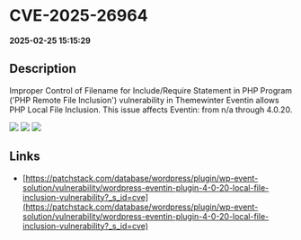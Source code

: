 # CVE-2025-26964

**2025-02-25 15:15:29**

## Description
Improper Control of Filename for Include/Require Statement in PHP Program ('PHP Remote File Inclusion') vulnerability in Themewinter Eventin allows PHP Local File Inclusion. This issue affects Eventin: from n/a through 4.0.20.

![](https://img.shields.io/static/v1?label=Score&message=7.5&color=red)
![](https://img.shields.io/static/v1?label=Severity&message=HIGH&color=red)
![](https://img.shields.io/static/v1?label=CWE&message=RFI&color=green)

## Links
- [https://patchstack.com/database/wordpress/plugin/wp-event-solution/vulnerability/wordpress-eventin-plugin-4-0-20-local-file-inclusion-vulnerability?_s_id=cve](https://patchstack.com/database/wordpress/plugin/wp-event-solution/vulnerability/wordpress-eventin-plugin-4-0-20-local-file-inclusion-vulnerability?_s_id=cve)
